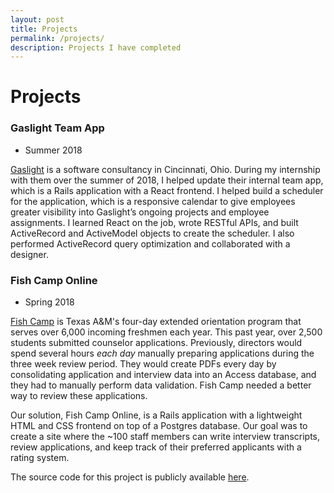 ```yaml
---
layout: post
title: Projects
permalink: /projects/
description: Projects I have completed
---
```

# Projects
### Gaslight Team App
- Summer 2018  

[Gaslight](https://teamgaslight.com) is a software consultancy in Cincinnati, Ohio.
During my internship with them over the summer of 2018, I helped update their
internal team app, which is a Rails application with a React frontend. I helped build
a scheduler for the application, which is a responsive
calendar to give employees greater visibility into Gaslight’s ongoing projects
and employee assignments. I learned React on the job, wrote RESTful APIs, and
built ActiveRecord and ActiveModel objects to create the scheduler. I also
performed ActiveRecord query optimization and collaborated with a designer.

### Fish Camp Online
- Spring 2018  

[Fish Camp](https://www.tamu.edu/traditions/orientation/fish-camp/) is Texas
A&M's four-day extended orientation program that serves over 6,000 incoming
freshmen each year. This past year, over 2,500 students submitted counselor
applications. Previously, directors would spend several hours _each day_
manually preparing applications during the three week review period. They would
create PDFs every day by consolidating application and interview data into an
Access database, and they had to manually perform data validation. Fish Camp
needed a better way to review these applications.

Our solution, Fish Camp Online, is a Rails application with a lightweight HTML
and CSS frontend on top of a Postgres database. Our goal was to create a site
where the ~100 staff members can write interview transcripts, review
applications, and keep track of their preferred applicants with a rating system.

The source code for this project is publicly available
[here](https://github.com/bradenbird/fish-camp-project).
